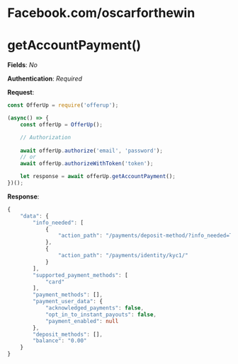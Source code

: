 # Facebook.com/oscarforthewin

# getAccountPayment()


**Fields**: _No_


**Authentication**: _Required_


**Request**:

```ts
const OfferUp = require('offerup');

(async() => {
    const offerUp = OfferUp();

    // Authorization
    
    await offerUp.authorize('email', 'password');
    // or
    await offerUp.authorizeWithToken('token');

    let response = await offerUp.getAccountPayment();
})();
```


**Response**:

```ts
{
    "data": {
        "info_needed": [
            {
                "action_path": "/payments/deposit-method/?info_needed=True"
            },
            {
                "action_path": "/payments/identity/kyc1/"
            }
        ],
        "supported_payment_methods": [
            "card"
        ],
        "payment_methods": [],
        "payment_user_data": {
            "acknowledged_payments": false,
            "opt_in_to_instant_payouts": false,
            "payment_enabled": null
        },
        "deposit_methods": [],
        "balance": "0.00"
    }
}
```
